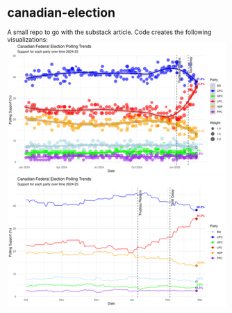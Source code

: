 # canadian-election
A small repo to go with the substack article. Code creates the following visualizations:
![vis_lasso](https://github.com/BGray-wrl/canadian-election/blob/main/cad_lasso.png)
![vis_ewma](https://github.com/BGray-wrl/canadian-election/blob/main/cad_ewma.png)


